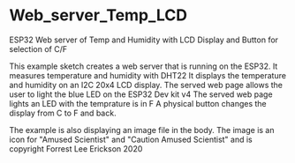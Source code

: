 # Web_server_Temp_LCD
ESP32 Web server of Temp and Humidity with LCD Display and Button for selection of C/F 

   This example sketch creates a web server that is running on the ESP32.
   It measures temperature and humidity with DHT22
   It displays the temperature and humidity on an I2C 20x4 LCD display.
   The served web page allows the user to light the blue LED on the ESP32 Dev kit v4
   The served web page lights an LED with the temprature is in F
   A physical button changes the display from C to F and back.
   
   The example is also displaying an image file in the body.
   The image is an icon for "Amused Scientist" and "Caution Amused Scientist" and is copyright Forrest Lee Erickson 2020
